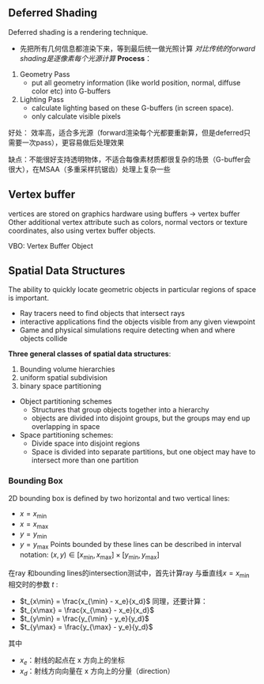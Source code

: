 ## Deferred Shading
Deferred shading is a rendering technique. 
* 先把所有几何信息都渲染下来，等到最后统一做光照计算
*对比传统的forward shading是逐像素每个光源计算*
**Process**：
1. Geometry Pass
	* put all geometry information (like world position, normal, diffuse color etc) into G-buffers
2. Lighting Pass
	* calculate lighting based on these G-buffers (in screen space). 
	* only calculate visible pixels

好处： 效率高，适合多光源（forward渲染每个光都要重新算，但是deferred只需要一次pass），更容易做后处理效果

缺点：不能很好支持透明物体，不适合每像素材质都很复杂的场景（G-buffer会很大），在MSAA（多重采样抗锯齿）处理上复杂一些



## Vertex buffer

vertices are stored on graphics hardware using buffers -> vertex buffer
Other additional vertex attribute such as colors, normal vectors or texture coordinates, also using vertex buffer objects.

VBO: Vertex Buffer Object





## Spatial Data Structures
The ability to quickly locate geometric objects in particular regions of space is important.
* Ray tracers need to find objects that intersect rays
* interactive applications find the objects visible from any given viewpoint
* Game and physical simulations require detecting when and where objects collide

**Three general classes of spatial data structures**:
1. Bounding volume hierarchies
2. uniform spatial subdivision
3. binary space partitioning                              





* Object partitioning schemes
	* Structures that group objects together into a hierarchy
	* objects are divided into disjoint groups, but the groups may end up overlapping in space
* Space partitioning schemes:
	* Divide space into disjoint regions
	* Space is divided into separate partitions, but one object may have to intersect more than one partition

### Bounding Box
2D bounding box is defined by two horizontal and two vertical lines:
* $x = x_{\min}$
* $x = x_{\max}$
* $y = y_{\min}$
* $y = y_{\max}$
Points bounded by these lines can be described in interval notation:
$(x, y) \in [x_{\min}, x_{\max}] \times [y_{\min}, y_{\max}]$

在ray 和bounding lines的intersection测试中，首先计算ray 与垂直线$x = x_{\min}$ 相交时的参数 $t$ :
* $t_{x\min} = \frac{x_{\min} - x_e}{x_d}$
同理，还要计算：
* $t_{x\max} = \frac{x_{\max} - x_e}{x_d}$
* $t_{y\min} = \frac{y_{\min} - y_e}{y_d}$
* $t_{y\max} = \frac{y_{\max} - y_e}{y_d}$

其中
* $x_e$：射线的起点在 x 方向上的坐标
* $x_d$：射线方向向量在 x 方向上的分量（direction）


